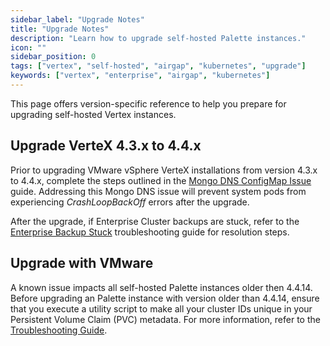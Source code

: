```yaml
---
sidebar_label: "Upgrade Notes"
title: "Upgrade Notes"
description: "Learn how to upgrade self-hosted Palette instances."
icon: ""
sidebar_position: 0
tags: ["vertex", "self-hosted", "airgap", "kubernetes", "upgrade"]
keywords: ["vertex", "enterprise", "airgap", "kubernetes"]
---
```


This page offers version-specific reference to help you prepare for upgrading self-hosted Vertex instances.

## Upgrade VerteX 4.3.x to 4.4.x

<!-- prettier-ignore -->
Prior to upgrading VMware vSphere VerteX installations from version 4.3.x to 4.4.x, complete the
steps outlined in the
[Mongo DNS ConfigMap Issue](../../troubleshooting/palette-upgrade.md#mongo-dns-configmap-value-is-incorrect) guide.
Addressing this Mongo DNS issue will prevent system pods from experiencing _CrashLoopBackOff_ errors after the upgrade.

After the upgrade, if Enterprise Cluster backups are stuck, refer to the
[Enterprise Backup Stuck](../../troubleshooting/enterprise-install.md#scenario---enterprise-backup-stuck)
troubleshooting guide for resolution steps.

## Upgrade with VMware

A known issue impacts all self-hosted Palette instances older then 4.4.14. Before upgrading an Palette instance with
version older than 4.4.14, ensure that you execute a utility script to make all your cluster IDs unique in your
Persistent Volume Claim (PVC) metadata. For more information, refer to the
[Troubleshooting Guide](../../troubleshooting/enterprise-install.md#scenario---non-unique-vsphere-cns-mapping).
